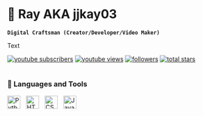 # 🦊 Ray AKA jjkay03

**`Digital Craftsman (Creator/Developer/Video Maker)`**

Text

<p align="left">
      <a href="https://www.youtube.com/c/jjkay03?sub_confirmation=1">
         <img alt="youtube subscribers" title="Subscribe to my YouTube channel" src="https://custom-icon-badges.demolab.com/youtube/channel/subscribers/UCUnaLtRXTH6tnh6MwtFVA1A?color=%23E05D44&label=SUBSCRIBE&logo=video&logoColor=white&style=for-the-badge&labelColor=CE4630"/></a> 
      <a href="https://www.youtube.com/c/jjkay03">
         <img alt="youtube views" title="YouTube views" src="https://custom-icon-badges.demolab.com/youtube/channel/views/UCUnaLtRXTH6tnh6MwtFVA1A?color=%23E1AD0E&logo=eye&logoColor=white&style=for-the-badge&labelColor=C79600"/></a> 
      <a href="https://github.com/jjkay03?tab=followers">
         <img alt="followers" title="Follow me on Github" src="https://custom-icon-badges.demolab.com/github/followers/jjkay03?color=236ad3&labelColor=1155ba&style=for-the-badge&logo=person-add&label=Follow&logoColor=white"/></a>
      <a href="https://github.com/jjkay03?tab=repositories&sort=stargazers">
         <img alt="total stars" title="Total stars on GitHub" src="https://custom-icon-badges.demolab.com/github/stars/jjkay03?color=55960c&style=for-the-badge&labelColor=488207&logo=star"/></a>
   </p>

#

### 🧰 Languages and Tools

<img align="left" alt="Python" width="30px" style="padding-right:10px;" src="https://cdn.jsdelivr.net/gh/devicons/devicon/icons/python/python-plain.svg" />
<img align="left" alt="HTML" width="30px" style="padding-right:10px;" src="https://cdn.jsdelivr.net/gh/devicons/devicon/icons/html5/html5-plain.svg" />
<img align="left" alt="CSS" width="30px" style="padding-right:10px;" src="https://cdn.jsdelivr.net/gh/devicons/devicon/icons/css3/css3-plain.svg" />
<img align="left" alt="JavaScript" width="30px" style="padding-right:10px;" src="https://cdn.jsdelivr.net/gh/devicons/devicon/icons/javascript/javascript-plain.svg" />
<br />

#
